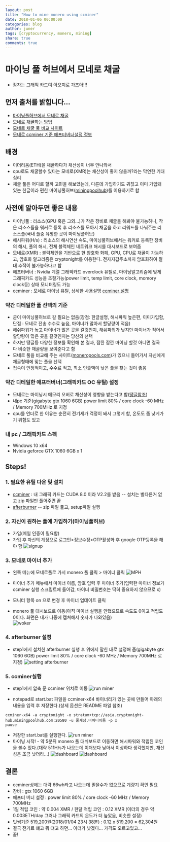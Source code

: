 ```yaml
---
layout: post
title: "How to mine monero using ccminer"
date: 2018-01-06 00:00:00
categories: blog
author: juner
tags: [cryptocurrency, monero, mining]
share: true
comments: true
---
```


# 마이닝 풀 허브에서 모네로 채굴
 - 잠자는 그래픽 카드여 아오지로 가즈아!!!

## 먼저 출처를 밝힙니다...
 - [마이닝풀허브에서 모네로 채굴](http://www.cryptocoin.kr/entry/%EB%A7%88%EC%9D%B4%EB%8B%9D%ED%92%80%ED%97%88%EB%B8%8C%EC%97%90%EC%84%9C-%EB%AA%A8%EB%84%A4%EB%A1%9C-%EC%B1%84%EA%B5%B4-Monero-mining-by-ccminer)
 - [모네로 채굴하는 방법](http://lifeinmd.tistory.com/214)
 - [모네로 채굴 풀 비교 사이트](http://www.cryptocoin.kr/entry/%EB%AA%A8%EB%84%A4%EB%A1%9C-%EC%B1%84%EA%B5%B4%ED%92%80-%EB%B9%84%EA%B5%90-%EB%B6%84%EC%84%9D-%EC%82%AC%EC%9D%B4%ED%8A%B8-moneropoolscom)
 - [모네로 ccminer 기준 애프터버너설정 정보](https://www.ddengle.com/miningbitcoin/2865333)

## 배경
 - 이더리움(ETH)을 채굴하다가 채산성이 너무 안나와서
 - cpu로도 채굴할수 있다는 모네로(XMR)는 채산성이 좋지 않을까?라는 막연한 기대심리
 - 채굴 풀은 어디로 할까 고민을 해보았는데, 다른데 가입하기도 귀찮고 이미 가입돼있는 한글이라 편한 마이닝풀허브([miningpoolhub](https://miningpoolhub.com/))를 이용하기로 함



## 사전에 알아두면 좋은 내용
 - 마이닝풀 : 리소스(GPU 혹은 그외...)가 작은 장비로 채굴을 해봐야 불가능하니, 작은 리소스들을 워커로 등록 후 리소스를 모아서 채굴을 하고 리워드를 나눠주는 리소스풀(국내 풀중 유명한 곳이 마이닝풀허브)
 - 해시파워(H/s) : 리소스의 해시연산 속도, 마이닝풀허브에서는 워커로 등록한 장비의 해시, 풀의 해시, 전체 블럭체인 네트워크 해시를 대시보드로 보여줌
 - 모네로(XMR) : 블럭체인을 기반으로 한 암호화 화폐, GPU, CPU로 채굴이 가능하고, 암호화 알고리즘은 cryptonight를 이용한다. 전자지갑주소까지 암호화하여 절대 추적이 불가능하다고 함
 - 애프터버너 : Nvidia 계열 그래픽카드 overclock 유틸로, 마이닝알고리즘에 맞게 그래픽카드 성능을 조절가능(power limit, temp limit, core clock, momory clock등) 상태 모니터링도 가능
 - ccminer : 모네로 마이닝 유틸, 상세한 사용설명 [ccminer 설명](http://www.cryptocoin.kr/entry/ccminer-v22-%EC%B6%9C%EC%8B%9C)



### 약간 디테일한 풀 선택의 기준
 - 굳이 마이닝풀허브로 갈 필요는 없음(장점: 한글설명, 해시파워 높은편, 이미가입함, 단점 : 모네로 전송 수수료 높음, 마이너가 많아서 할당량이 적음)
 - 해쉬파워가 높고 마이너가 많은 곳을 갈것인지, 해쉬파워가 낮지만 마이너가 적어서 할당량이 많은 곳을 갈것인지는 당신의 선택
 - 하지만 땡글등 다양한 정보를 확인해 본 결과, 잠깐 잠깐 마이닝 할것 아니면 결국 다 비슷한 채굴량을 보여준다고 함
 - 모네로 풀을 비교해 주는 사이트([moneropools.com](http://moneropools.com))가 있으니 들어가서 자신에게 채굴형태에 맞는 풀을 선택
 - 접속이 안정적이고, 수수료 적고, 최소 인출액이 낮은 풀을 찾는 것이 좋음



### 약간 디테일한 애프터버너(그래픽카드 OC 유틸) 설정
 - 모네로는 마이닝시 메모리 오버로 채산성이 영향을 받는다고 함([땡글참조](https://www.ddengle.com/miningbitcoin/2865333))
 - 내pc 기준(gigabyte gtx 1060 6GB) power limit 80% / core clock -60 MHz / Memory 700MHz 로 지정
 - cpu를 언더로 한 이유는 순전히 전기세가 걱정이 돼서 그렇게 함, 온도도 좀 낮게가기 위함도 있고

### 내 pc / 그래픽카드 스펙
 - Windows 10 x64 
 - Nvidia geforce GTX 1060 6GB x 1
 
## Steps! 
### 1. 필요한 유틸 다운 및 설치
 - [ccminer](https://github.com/tpruvot/ccminer/releases) : 내 그래픽 카드는 CUDA 8.0 이라 V2.2를 받음
 -- 설치는 별다른거 없고 zip 파일만 풀어주면 끝
 - [afterburner](https://www.msi.com/page/afterburner)
 -- zip 파일 풀고, setup파일 실행
 
### 2. 자신이 원하는 풀에 가입하기(마이닝풀허브)
 - 가입(메일 인증이 필요함)
 - 가입 후 자신의 계정으로 로그인>정보수정>OTP활성화 후 google OTP등록을 해야 함
 ![signup](../images/2018-01-06-how-to-mine-monero-using-ccminer/signup_MPH.PNG)   

### 3. 모네로 마이너 추가 
 - 왼쪽 메뉴에 모네로풀로 가서 monero 풀 클릭 > 마이너 클릭
 ![MPH](../images/2018-01-06-how-to-mine-monero-using-ccminer/MPH_monero.png)   

 - 마이너 추가 메뉴에서 마이너 이름, 암호 입력 후 마이너 추가(입력한 마이너 정보가 ccminer 실행 스크립트에 들어감, 마이너 비밀번호는 딱히 중요하지 않으므로 x)  
 - 모니터 항목 on 으로 변경 후 마이너 업데이트 클릭
 - monero 풀 대시보드로 이동(아직 마이너 실행을 안했으므로 속도도 0이고 적립도 0이다. 화면은 내가 나중에 캡쳐해서 숫자가 나와있음)  
 ![woker](../images/2018-01-06-how-to-mine-monero-using-ccminer/miner_applying.PNG)    


### 4. afterburner 설정
 - step1에서 설치한 afterburner 실행 후 위에서 말한 대로 설정해 줌(gigabyte gtx 1060 6GB) power limit 80% / core clock -60 MHz / Memory 700MHz 로 지정)
 ![setting afterburner](../images/2018-01-06-how-to-mine-monero-using-ccminer/afterburner_setting.PNG)

### 5. ccminer실행
 - step1에서 압축 푼 ccminer 위치로 이동 
 ![run miner](../images/2018-01-06-how-to-mine-monero-using-ccminer/before_running_ccminer.PNG)
   
 - notepad로 start.bat 파일을 ccminer-x64 바이너리가 있는 곳에 만들어 아래의 내용을 입력 후 저장한다.(상세 옵션은 README 파일 참조) 
 ```
ccminer-x64 -a cryptonight -o stratum+tcp://asia.cryptonight-hub.miningpoolhub.com:20580 -u 풀계정.마이너이름 -p x
pause
 ```
 - 저장한 start.bat를 실행한다. 
 ![run miner](../images/2018-01-06-how-to-mine-monero-using-ccminer/running_ccminer.PNG)    
 - 마이닝 시작! - 약 5분뒤 monero 풀 대쉬보드로 이동하면 해시파워와 적립된 코인을 볼수 있다.(대략 511H/s가 나오는데 이더보다 낮아서 이상하다 생각했지만, 채산성은 조금 낫더라...)
 ![dashboard](../images/2018-01-06-how-to-mine-monero-using-ccminer/running_ccminer.PNG)
 ![dashboard](../images/2018-01-06-how-to-mine-monero-using-ccminer/after_running_ccminer.PNG)
     
## 결론
 - ccminer상에는 대략 66wh라고 나오는데 믿을수가 없으므로 계량기 확인 필요
 - 장비 : gtx 1060 6GB  
 - 애프터 버너 설정 : power limit 80% / core clock -60 MHz / Memory 700MHz
 - 1일 적립 코인 : 약 0.004 XMR / 한달 적립 코인 : 0.12 XMR (이더의 경우 약 0.003ETH/day 그러나 그래픽 카드의 온도가 더 높았음, 비슷한 설정) 
 - 빗썸기준 519,200원(2018/01/04 23시 38분) : 0.12 x 519,200 = 62,304원
 - 결국 전기료 떄고 뭐 떄고 하면... 이더가 낫겠다... 가격도 오르고있고...
 - 끝!
